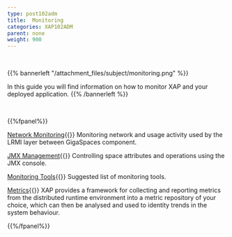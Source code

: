 ```yaml
---
type: post102adm
title:  Monitoring
categories: XAP102ADM
parent: none
weight: 900
---
```


<br>

{{%  bannerleft "/attachment_files/subject/monitoring.png" %}}

 In this guide you will find information on how to monitor XAP and your deployed application.
 {{% /bannerleft %}}


<br>

{{%fpanel%}}

[Network Monitoring](./monitoring-network-activity.html){{<wbr>}}
Monitoring network and usage activity used by the LRMI layer between GigaSpaces component.


[JMX Management](./space-jmx-management.html){{<wbr>}}
Controlling space attributes and operations using the JMX console.


[Monitoring Tools](./suggested-monitoring-tools.html){{<wbr>}}
Suggested list of monitoring tools.

[Metrics](./metrics-overview.html){{<wbr>}}
XAP provides a framework for collecting and reporting metrics from the distributed runtime environment into a metric repository of your choice, which can then be analysed and used to identity trends in the system behaviour.

{{%/fpanel%}}



